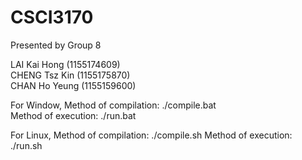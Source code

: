# CSCI3170
Presented by Group 8

LAI Kai Hong (1155174609)  
CHENG Tsz Kin (1155175870)  
CHAN Ho Yeung (1155159600)

For Window,
Method of compilation: ./compile.bat  
Method of execution: ./run.bat

For Linux,
Method of compilation: ./compile.sh
Method of execution: ./run.sh